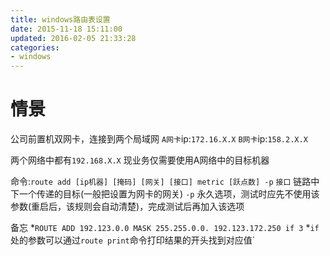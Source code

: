 ```yaml
---
title: windows路由表设置
date: 2015-11-18 15:11:00
updated: 2016-02-05 21:33:28
categories:
- windows
---
```

# 情景
公司前置机双网卡，连接到两个局域网
`A网卡`ip:`172.16.X.X`
`B网卡`ip:`158.2.X.X`

两个网络中都有`192.168.X.X`
现业务仅需要使用A网络中的目标机器

命令:`route add [ip机器] [掩码] [网关] [接口] metric [跃点数] -p`
`接口` 链路中下一个传递的目标(一般把设置为网卡的网关)
`-p`  永久选项，测试时应先不使用该参数(重启后，该规则会自动清楚)，完成测试后再加入该选项

备忘
*`ROUTE ADD 192.123.0.0 MASK 255.255.0.0. 192.123.172.250 if 3`
*`if`处的参数可以通过`route print`命令打印结果的开头找到对应值`
